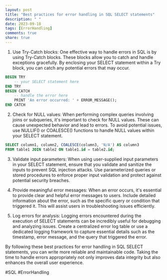 ```yaml
---
layout: post
title: "Best practices for error handling in SQL SELECT statements"
description: " "
date: 2023-09-18
tags: [ErrorHandling]
comments: true
share: true
---
```


1. Use Try-Catch blocks: One effective way to handle errors in SQL is by using Try-Catch blocks. These blocks allow you to catch and handle exceptions gracefully. By enclosing your SELECT statement within a Try block, you can catch any potential errors that may occur.

```sql
BEGIN TRY
    -- your SELECT statement here
END TRY
BEGIN CATCH
    -- handle the error here
    PRINT 'An error occurred: ' + ERROR_MESSAGE();
END CATCH
```

2. Check for NULL values: When performing complex queries involving joins or subqueries, it's important to check for NULL values. These can cause unexpected behavior and lead to errors. To avoid potential issues, use NULLIF() or COALESCE() functions to handle NULL values within your SELECT statement.

```sql
SELECT column1, column2, COALESCE(column3, 'N/A') AS column3
FROM table1 JOIN table2 ON table1.id = table2.id;
```

3. Validate input parameters: When using user-supplied input parameters in your SELECT statement, ensure that you validate and sanitize the inputs to prevent SQL injection attacks. Use parameterized queries or stored procedures to enforce proper input validation and protect against potential security breaches.

4. Provide meaningful error messages: When an error occurs, it's essential to provide clear and helpful error messages to users. Include detailed information about the error, such as the specific query or condition that triggered it. This will assist users in troubleshooting issues efficiently.

5. Log errors for analysis: Logging errors encountered during the execution of SELECT statements can be incredibly useful for debugging and analyzing issues. Create a centralized error log table or use a dedicated logging framework to capture essential details such as the timestamp, error message, and the query that triggered the error.

By following these best practices for error handling in SQL SELECT statements, you can write more reliable and maintainable code. Taking the time to handle errors appropriately not only improves data integrity but also enhances the overall user experience.

#SQL #ErrorHandling